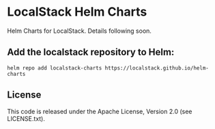 # LocalStack Helm Charts

Helm Charts for LocalStack. Details following soon.

## Add the localstack repository to Helm:

```
helm repo add localstack-charts https://localstack.github.io/helm-charts
```

## License

This code is released under the Apache License, Version 2.0 (see LICENSE.txt).
